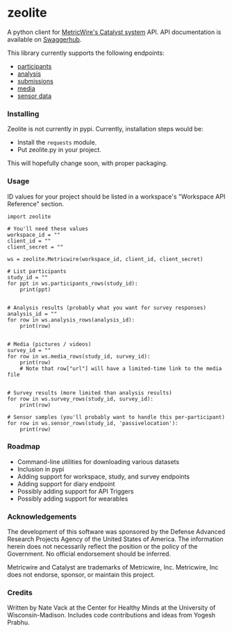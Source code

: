 # zeolite

A python client for [MetricWire's Catalyst system](https://metricwire.com) API. API documentation is available on [Swaggerhub](https://app.swaggerhub.com/apis-docs/MetricWire/ConsumerAPI/3.0.0#/).

This library currently supports the following endpoints:

* [participants](https://app.swaggerhub.com/apis-docs/MetricWire/ConsumerAPI/3.0.0#/Participants/GetAllParticipants)
* [analysis](https://app.swaggerhub.com/apis-docs/MetricWire/ConsumerAPI/3.0.0#/Analysis/GetSubmissionsFromAnalysisPaginatedPII)
* [submissions](https://app.swaggerhub.com/apis-docs/MetricWire/ConsumerAPI/3.0.0#/Submissions/GetSubmissionsFromSurvey)
* [media](https://app.swaggerhub.com/apis-docs/MetricWire/ConsumerAPI/3.0.0#/Submissions/GetMediaSubmissionsFromSurveyPaginated)
* [sensor data](https://app.swaggerhub.com/apis-docs/MetricWire/ConsumerAPI/3.0.0#/Sensors/GetSensorSubmissionsFromStudyEnterprise)


### Installing

Zeolite is not currently in pypi. Currently, installation steps would be:

* Install the `requests` module.
* Put zeolite.py in your project.

This will hopefully change soon, with proper packaging.

### Usage

ID values for your project should be listed in a workspace's "Workspace API Reference" section.

```
import zeolite

# You'll need these values
workspace_id = ""
client_id = ""
client_secret = ""

ws = zeolite.Metricwire(workspace_id, client_id, client_secret)

# List participants
study_id = ""
for ppt in ws.participants_rows(study_id):
	print(ppt)


# Analysis results (probably what you want for survey responses)
analysis_id = ""
for row in ws.analysis_rows(analysis_id):
	print(row)


# Media (pictures / videos)
survey_id = ""
for row in ws.media_rows(study_id, survey_id):
	print(row)
	# Note that row["url"] will have a limited-time link to the media file


# Survey results (more limited than analysis results)
for row in ws.survey_rows(study_id, survey_id):
	print(row)

# Sensor samples (you'll probably want to handle this per-participant)
for row in ws.sensor_rows(study_id, 'passivelocation'):
	print(row)
```

### Roadmap

* Command-line utilities for downloading various datasets
* Inclusion in pypi
* Adding support for workspace, study, and survey endpoints
* Adding support for diary endpoint
* Possibly adding support for API Triggers
* Possibly adding support for wearables

### Acknowledgements

The development of this software was sponsored by the Defense Advanced Research Projects Agency of the United States of America. The information herein does not necessarily reflect the position or the policy of the Government. No official endorsement should be inferred.

Metricwire and Catalyst are trademarks of Metricwire, Inc. Metricwire, Inc does not endorse, sponsor, or maintain this project.

### Credits

Written by Nate Vack at the Center for Healthy Minds at the University of Wisconsin-Madison. Includes code contributions and ideas from Yogesh Prabhu.